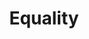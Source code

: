 ---
pid: LLP312
title: Equality
location_transcription: washington d.c. / white house
zipcode: '19120'
outside_phl: 
neighborhood: Logan,Olney
age: '13'
age_range: 13-19
instagram: 
image_file_name: LLP_312.jpg
proposal_transcription: |-
  Black
  Mexican
  White
  Asian
  Chinese
  Arabic

  We all matter
topic: Human Rights,Inclusivity,Religion,Uplifting,Race Ethnicity
topic_summary: 0, 0, 0, 0, 0
type: Sculpture Statue
keywords_other: heart, diversity
credit: Dyanna Dagado
image_labels: 
twitter: 
facebook: 
permalink: "/monuments/llp312/"
layout: item-page
---